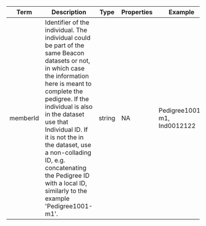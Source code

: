 |Term | Description | Type | Properties | Example | Enum|
| ---| ---| ---| ---| ---| --- |
| memberId | Identifier of the individual. The individual could be part of the same Beacon datasets or not, in which case the information here is meant to complete the pedigree. If the individual is also in the dataset use that Individual ID. If it is not the in the dataset, use a non-collading ID, e.g. concatenating the Pedigree ID with a local ID, similarly to the example 'Pedigree1001-m1'. | string | NA | Pedigree1001-m1, Ind0012122 | NA|
